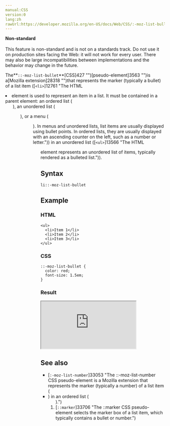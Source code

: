 ```yaml
---
manual:CSS
version:0
lang:zh
rawUrl:https://developer.mozilla.org/en-US/docs/Web/CSS/:-moz-list-bullet
---
```






**Non-standard**<br></br>This feature is non-standard and is not on a standards track. Do not use it on production sites facing the Web: it will not work for every user. There may also be large incompatibilities between implementations and the behavior may change in the future.





The**`::-moz-list-bullet`**[CSS]427 "")[pseudo-element]3563 "")is a[Mozilla extension]28318 "")that represents the marker (typically a bullet) of a list item ([`<li>`]12761 "The HTML <li> element is used to represent an item in a list. It must be contained in a parent element: an ordered list (<ol>), an unordered list (<ul>), or a menu (<menu>). In menus and unordered lists, list items are usually displayed using bullet points. In ordered lists, they are usually displayed with an ascending counter on the left, such as a number or letter.")) in an unordered list ([`<ul>`]13566 "The HTML <ul> element represents an unordered list of items, typically rendered as a bulleted list.")).


## Syntax<a name="Syntax"></a>

```
li::-moz-list-bullet
```

## Example<a name="Example"></a>

### HTML<a name="HTML"></a>

```
<ul>
  <li>Item 1</li>
  <li>Item 2</li>
  <li>Item 3</li>
</ul>
```

### CSS<a name="CSS"></a>

```
::-moz-list-bullet {
  color: red;
  font-size: 1.5em;
}
```

### Result<a name="Result"></a>


<iframe src='https://mdn.mozillademos.org/en-US/docs/Web/CSS/:-moz-list-bullet$samples/Example?revision=1303043' width='null' height='null'></iframe>



## See also<a name="See_also"></a>

* [`:-moz-list-number`]33053 "The ::-moz-list-number CSS pseudo-element is a Mozilla extension that represents the marker (typically a number) of a list item (<li>) in an ordered list (<ol>).")
* [`::marker`]33706 "The ::marker CSS pseudo-element selects the marker box of a list item, which typically contains a bullet or number.")



